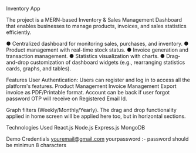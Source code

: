Inventory App

The project is a MERN-based Inventory & Sales Management Dashboard that enables businesses to manage products, invoices, and sales statistics efficiently. 

●      Centralized dashboard for monitoring sales, purchases, and inventory.
●      Product management with real-time stock status.
●      Invoice generation and transaction management.
●      Statistics visualization with charts.
●      Drag-and-drop customization of dashboard widgets (e.g., rearranging statistics cards, graphs, and tables).

Features
User Authentication: Users can register and log in to access all the platform's features.
Product Management
Invoice Management
Export invoice as PDF/Printable format.
Account can be back if user forgot password OTP will receive on Registered Email Id. 

Graph filters (Weekly/Monthly/Yearly).
The drag and drop functionality applied in home screen will be applied here too, but in horizontal sections.


Technologies Used
React.js
Node.js
Express.js
MongoDB

Demo Credentials
youremail@gmail.com
yourpassword  :- password should be minimun 8 characters
